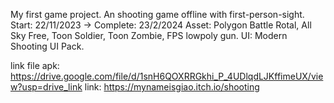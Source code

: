 My first game project.
An shooting game offline with first-person-sight.
Start: 22/11/2023 -> Complete: 23/2/2024
Asset: Polygon Battle Rotal, All Sky Free, Toon Soldier, Toon Zombie, FPS lowpoly gun.
UI: Modern Shooting UI Pack.

link file apk: https://drive.google.com/file/d/1snH6QOXRRGkhi_P_4UDlqdLJKffimeUX/view?usp=drive_link
link: https://mynameisgiao.itch.io/shooting
        

